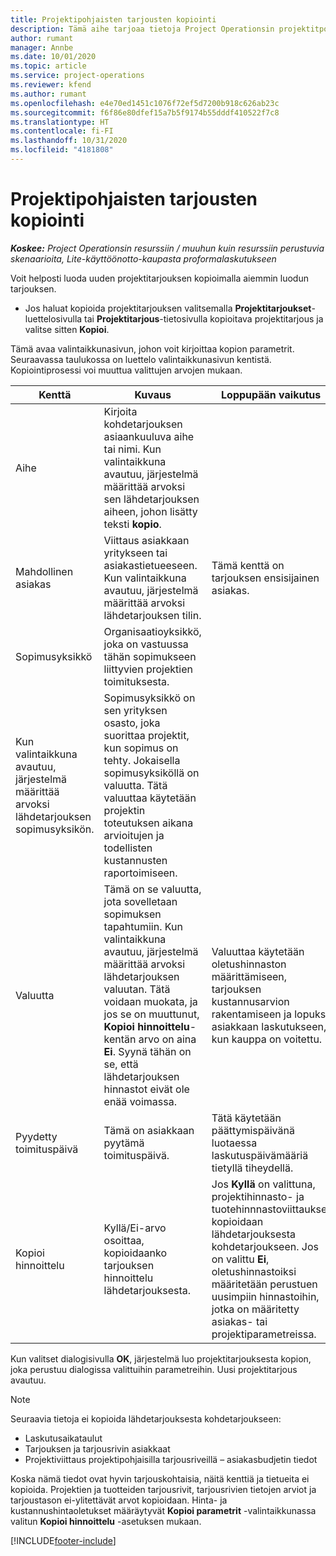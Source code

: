 ```yaml
---
title: Projektipohjaisten tarjousten kopiointi
description: Tämä aihe tarjoaa tietoja Project Operationsin projektitpohjaisten tarjousten kopioimisesta.
author: rumant
manager: Annbe
ms.date: 10/01/2020
ms.topic: article
ms.service: project-operations
ms.reviewer: kfend
ms.author: rumant
ms.openlocfilehash: e4e70ed1451c1076f72ef5d7200b918c626ab23c
ms.sourcegitcommit: f6f86e80dfef15a7b5f9174b55dddf410522f7c8
ms.translationtype: HT
ms.contentlocale: fi-FI
ms.lasthandoff: 10/31/2020
ms.locfileid: "4181808"
---
```

# <a name="copy-project-based-quotes"></a>Projektipohjaisten tarjousten kopiointi

_**Koskee:** Project Operationsin resurssiin / muuhun kuin resurssiin perustuvia skenaarioita, Lite-käyttöönotto-kaupasta proformalaskutukseen_

Voit helposti luoda uuden projektitarjouksen kopioimalla aiemmin luodun tarjouksen. 

- Jos haluat kopioida projektitarjouksen valitsemalla **Projektitarjoukset**-luettelosivulla tai **Projektitarjous**-tietosivulla kopioitava projektitarjous ja valitse sitten **Kopioi**.

Tämä avaa valintaikkunasivun, johon voit kirjoittaa kopion parametrit. Seuraavassa taulukossa on luettelo valintaikkunasivun kentistä. Kopiointiprosessi voi muuttua valittujen arvojen mukaan.

| **Kenttä** | **Kuvaus** | **Loppupään vaikutus** |
| --- | --- | --- |
| Aihe | Kirjoita kohdetarjouksen asiaankuuluva aihe tai nimi. Kun valintaikkuna avautuu, järjestelmä määrittää arvoksi sen lähdetarjouksen aiheen, johon lisätty teksti **kopio**. | |
| Mahdollinen asiakas | Viittaus asiakkaan yritykseen tai asiakastietueeseen. Kun valintaikkuna avautuu, järjestelmä määrittää arvoksi lähdetarjouksen tilin. | Tämä kenttä on tarjouksen ensisijainen asiakas. |
| Sopimusyksikkö | Organisaatioyksikkö, joka on vastuussa tähän sopimukseen liittyvien projektien toimituksesta.
Kun valintaikkuna avautuu, järjestelmä määrittää arvoksi lähdetarjouksen sopimusyksikön. | Sopimusyksikkö on sen yrityksen osasto, joka suorittaa projektit, kun sopimus on tehty. Jokaisella sopimusyksiköllä on valuutta. Tätä valuuttaa käytetään projektin toteutuksen aikana arvioitujen ja todellisten kustannusten raportoimiseen. |
| Valuutta | Tämä on se valuutta, jota sovelletaan sopimuksen tapahtumiin. Kun valintaikkuna avautuu, järjestelmä määrittää arvoksi lähdetarjouksen valuutan. Tätä voidaan muokata, ja jos se on muuttunut, **Kopioi hinnoittelu**-kentän arvo on aina **Ei**. Syynä tähän on se, että lähdetarjouksen hinnastot eivät ole enää voimassa. | Valuuttaa käytetään oletushinnaston määrittämiseen, tarjouksen kustannusarvion rakentamiseen ja lopuksi asiakkaan laskutukseen, kun kauppa on voitettu. |
| Pyydetty toimituspäivä | Tämä on asiakkaan pyytämä toimituspäivä. | Tätä käytetään päättymispäivänä luotaessa laskutuspäivämääriä tietyllä tiheydellä. |
| Kopioi hinnoittelu | Kyllä/Ei-arvo osoittaa, kopioidaanko tarjouksen hinnoittelu lähdetarjouksesta. | Jos **Kyllä** on valittuna, projektihinnasto- ja tuotehinnnastoviittaukset kopioidaan lähdetarjouksesta kohdetarjoukseen. Jos on valittu **Ei**, oletushinnastoiksi määritetään perustuen uusimpiin hinnastoihin, jotka on määritetty asiakas- tai projektiparametreissa. |

Kun valitset dialogisivulla **OK**, järjestelmä luo projektitarjouksesta kopion, joka perustuu dialogissa valittuihin parametreihin. Uusi projektitarjous avautuu. 

> [!NOTE]
> Seuraavia tietoja ei kopioida lähdetarjouksesta kohdetarjoukseen:
>
> - Laskutusaikataulut
> - Tarjouksen ja tarjousrivin asiakkaat
> - Projektiviittaus projektipohjaisilla tarjousriveillä – asiakasbudjetin tiedot
>
>Koska nämä tiedot ovat hyvin tarjouskohtaisia, näitä kenttiä ja tietueita ei kopioida. Projektien ja tuotteiden tarjousrivit, tarjousrivien tietojen arviot ja tarjoustason ei-ylitettävät arvot kopioidaan. Hinta- ja kustannushintaoletukset määräytyvät **Kopioi parametrit** -valintaikkunassa valitun **Kopioi hinnoittelu** -asetuksen mukaan.


[!INCLUDE[footer-include](../includes/footer-banner.md)]